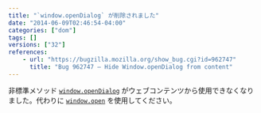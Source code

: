 ```yaml
---
title: "`window.openDialog` が削除されました"
date: "2014-06-09T02:46:54-04:00"
categories: ["dom"]
tags: []
versions: ["32"]
references:
    - url: "https://bugzilla.mozilla.org/show_bug.cgi?id=962747"
      title: "Bug 962747 – Hide Window.openDialog from content"
---
```

非標準メソッド [`window.openDialog`](https://developer.mozilla.org/docs/Web/API/window.openDialog) がウェブコンテンツから使用できなくなりました。代わりに [`window.open`](https://developer.mozilla.org/docs/Web/API/window.open) を使用してください。
